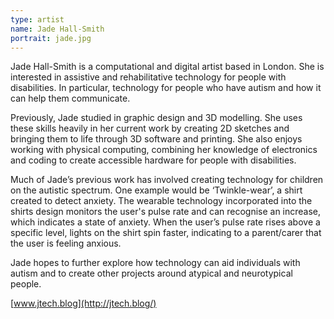 ```yaml
---
type: artist
name: Jade Hall-Smith
portrait: jade.jpg
---
```


Jade Hall-Smith is a computational and digital artist based in London. She is interested in assistive and rehabilitative technology for people with disabilities. In particular, technology for people who have autism and how it can help them communicate. 
 
Previously, Jade studied in graphic design and 3D modelling. She uses these skills heavily in her current work by creating 2D sketches and bringing them to life through 3D software and printing. She also enjoys working with physical computing, combining her knowledge of electronics and coding to create accessible hardware for people with disabilities.
 
Much of Jade’s previous work has involved creating technology for children on the autistic spectrum. One example would be ‘Twinkle-wear’, a shirt created to detect anxiety. The wearable technology incorporated into the shirts design monitors the user's pulse rate and can recognise an increase, which indicates a state of anxiety. When the user’s pulse rate rises above a specific level, lights on the shirt spin faster, indicating to a parent/carer that the user is feeling anxious. 
 
Jade hopes to further explore how technology can aid individuals with autism and to create other projects around atypical and neurotypical people.
 
[www.jtech.blog](http://jtech.blog/)
